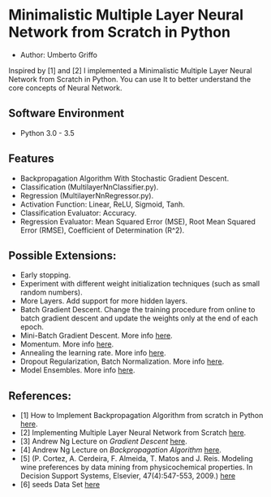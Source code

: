 # Minimalistic Multiple Layer Neural Network from Scratch in Python
* Author: Umberto Griffo

Inspired by [1] and [2] I implemented a Minimalistic Multiple Layer Neural Network from Scratch in Python.
You can use It to better understand the core concepts of Neural Network.

## Software Environment
* Python 3.0 - 3.5

## Features
- Backpropagation Algorithm With Stochastic Gradient Descent.
- Classification (MultilayerNnClassifier.py).
- Regression (MultilayerNnRegressor.py).
- Activation Function: Linear, ReLU, Sigmoid, Tanh.
- Classification Evaluator: Accuracy.
- Regression Evaluator: Mean Squared Error (MSE), Root Mean Squared Error (RMSE), Coefficient of Determination (R^2).

## Possible Extensions:
- Early stopping.
- Experiment with different weight initialization techniques (such as small random numbers).
- More Layers. Add support for more hidden layers.
- Batch Gradient Descent. Change the training procedure from online to batch gradient descent 
  and update the weights only at the end of each epoch.
- Mini-Batch Gradient Descent. More info [here](http://cs231n.github.io/optimization-1/#gd).
- Momentum. More info [here](http://cs231n.github.io/neural-networks-3/#update).
- Annealing the learning rate. More info [here](http://cs231n.github.io/neural-networks-3/#anneal).
- Dropout Regularization, Batch Normalization. More info [here](http://cs231n.github.io/neural-networks-2/).
- Model Ensembles. More info [here](http://cs231n.github.io/neural-networks-3/).

## References:
- [1] How to Implement Backpropagation Algorithm from scratch in Python [here](https://machinelearningmastery.com/implement-backpropagation-algorithm-scratch-python/).
- [2] Implementing Multiple Layer Neural Network from Scratch [here](https://github.com/pangolulu/neural-network-from-scratch).
- [3] Andrew Ng Lecture on *Gradient Descent* [here](http://cs229.stanford.edu/notes/cs229-notes1.pdf).
- [4] Andrew Ng Lecture on *Backpropagation Algorithm* [here](http://cs229.stanford.edu/notes/cs229-notes-backprop.pdf).
- [5] (P. Cortez, A. Cerdeira, F. Almeida, T. Matos and J. Reis. 
Modeling wine preferences by data mining from physicochemical properties. In Decision Support Systems, Elsevier, 47(4):547-553, 2009.) [here](https://archive.ics.uci.edu/ml/datasets/wine+quality)
- [6] seeds Data Set [here](http://archive.ics.uci.edu/ml/datasets/seeds)


